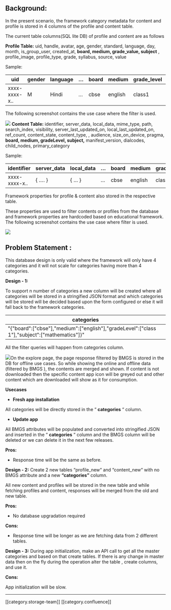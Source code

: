 
## Background:
In the present scenario, the framework category metadata for content and profile is stored in 4 columns of the profile and content table. 

The current table columns(SQL lite DB) of profile and content are as follows

 **Profile Table:** uid, handle, avatar, age, gender, standard, language, day, month, is_group_user, created_at, **board, medium, grade_value, subject** , profile_image, profile_type, grade, syllabus, source, value

Sample:



|  **uid**  |  **gender**  |  **language**  |  **…**  |  **board**  |  **medium**  |  **grade_level**  |  **subject**  | 
|  --- |  --- |  --- |  --- |  --- |  --- |  --- |  --- | 
| xxxx-xxxx-x.. | M | Hindi | … | cbse | english | class1 | mathematics | 

The following screenshot contains the use case where the filter is used.

![](images/storage/Screenshot_1700167433.png) **Content Table:** identifier, server_data, local_data, mime_type, path, search_index, visibility, server_last_updated_on, local_last_updated_on, ref_count, content_state, content_type, , audience, size_on_device, pragma,  **board, medium, gradeLevel, subject,**  manifest_version, dialcodes, child_nodes, primary_category

Sample:



|  **identifier**  |  **server_data**  |  **local_data**  |  **…**  |  **board**  |  **medium**  |  **gradeLevel**  |  **subject**  | 
|  --- |  --- |  --- |  --- |  --- |  --- |  --- |  --- | 
| xxxx-xxxx-x.. | { …. } | { … } | … | cbse | english | class1 | mathematics | 

Framework properties for profile & content also stored in the respective table.

These properties are used to filter contents or profiles from the database and framework properties are hardcoded based on educational framework. The following screenshot contains the use case where filter is used.

![](images/storage/Screenshot_1700167821.png)


##  Problem Statement :
This database design is only valid where the framework will only have 4 categories and it will not scale for categories having more than 4 categories.

 **Design - 1:** 

To support n number of categories a new column will be created where all categories will be stored in a stringified JSON format and which categories  will be stored will be decided based upon the form configured or else it will fall back to the framework categories.



|  **categories**  | 
|  --- | 
| "{\"board\":\[\"cbse\"],\"medium\":\[\"english\"],\"gradeLevel\":\[\"class 1\"],\"subject\":\[\"mathematics"]}" | 

All the filter queries will happen from categories column.

![](images/storage/Screenshot_1700166179.png)On the explore page, the page response filtered by BMGS is stored in the DB for offline use cases. So while showing the online and offline data (filtered by BMGS ), the contents are merged and shown. If content is not downloaded then the specific content app icon will be greyed out and other content which are downloaded will show as it for consumption.

 **Usecases** 


*  **Fresh app installation** 



All categories will be directly stored in the “ **categories** “ column.


*  **Update app** 



All BMGS attributes will be populated and converted into stringified JSON and inserted in the “ **categories** “ column and the BMGS column will be deleted or we can delete it in the next few releases.

 **Pros:** 


* Response time will be the same as before.



 **Design - 2:** Create 2 new tables “profile_new“ and “content_new“ with no BMGS attribute and a new  **“categories”** column. 

All new content and profiles will be stored in the new table and while fetching profiles and content, responses will be merged from the old and new table.

 **Pros:** 


* No database upgradation required



 **Cons:** 


* Response time will be longer as we are fetching data from 2 different tables.



 **Design - 3:** During app initialization, make an API call to get all the master categories and based on that create tables. If there is any change in master data then on the fly during the operation alter the table , create columns, and use it.

 **Cons:** 

App initialization will be slow.





*****

[[category.storage-team]] 
[[category.confluence]] 
